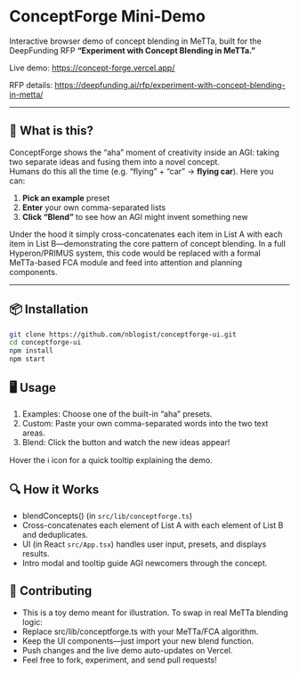 # ConceptForge Mini-Demo

Interactive browser demo of concept blending in MeTTa, built for the DeepFunding RFP **“Experiment with Concept Blending in MeTTa.”**

Live demo: https://concept-forge.vercel.app/

RFP details: https://deepfunding.ai/rfp/experiment-with-concept-blending-in-metta/

---

## 🚀 What is this?

ConceptForge shows the “aha” moment of creativity inside an AGI: taking two separate ideas and fusing them into a novel concept.  
Humans do this all the time (e.g. “flying” + “car” → **flying car**). Here you can:

1. **Pick an example** preset  
2. **Enter** your own comma-separated lists  
3. **Click “Blend”** to see how an AGI might invent something new  

Under the hood it simply cross-concatenates each item in List A with each item in List B—demonstrating the core pattern of concept blending. In a full Hyperon/PRIMUS system, this code would be replaced with a formal MeTTa-based FCA module and feed into attention and planning components.

---

## 📦 Installation

```bash
git clone https://github.com/nblogist/conceptforge-ui.git
cd conceptforge-ui
npm install
npm start
```

## 🖥️ Usage
1. Examples: Choose one of the built-in “aha” presets.
2. Custom: Paste your own comma-separated words into the two text areas.
3. Blend: Click the button and watch the new ideas appear!

Hover the ℹ️ icon for a quick tooltip explaining the demo.

## 🔍 How it Works
- blendConcepts() (in `src/lib/conceptforge.ts`)
- Cross-concatenates each element of List A with each element of List B and deduplicates.
- UI (in React `src/App.tsx`) handles user input, presets, and displays results.
- Intro modal and tooltip guide AGI newcomers through the concept.

## 🤝 Contributing
- This is a toy demo meant for illustration. To swap in real MeTTa blending logic:
- Replace src/lib/conceptforge.ts with your MeTTa/FCA algorithm.
- Keep the UI components—just import your new blend function.
- Push changes and the live demo auto-updates on Vercel.
- Feel free to fork, experiment, and send pull requests!